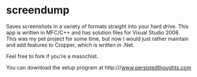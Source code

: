 screendump
==========

Saves screenshots in a variety of formats straight into your hard drive. 
This app is written in MFC/C++ and has solution files for Visual Studio
2008. This was my pet project for some time, but now I would just rather
maintain and add features to Cropper, which is written in .Net.

Feel free to fork if you're a masochist. 

You can download the setup program at http:///www.persistedthoughts.com